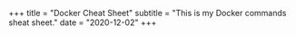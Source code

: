 +++
title = "Docker Cheat Sheet"
subtitle = "This is my Docker commands sheat sheet."
date = "2020-12-02"
+++